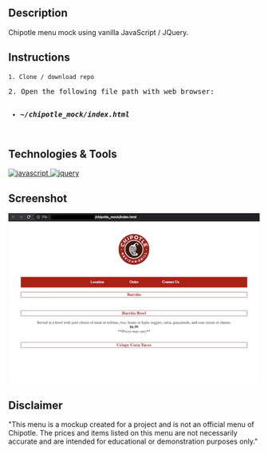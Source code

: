## Description
Chipotle menu mock using vanilla JavaScript / JQuery.

## Instructions

```
1. Clone / download repo
```

<pre>
2. Open the following file path with web browser:
 <ul><li><b><i>~/chipotle_mock/index.html</i></b></li></ul>
</pre>


## Technologies & Tools
<a href="https://developer.mozilla.org/en-US/docs/Web/JavaScript" target="_blank" rel="noreferrer">
 <img
  src="https://cdn.jsdelivr.net/gh/devicons/devicon/icons/javascript/javascript-plain.svg"
  alt="javascript"
  width="40"
  height="40"
 />
</a>
<a href="https://jquery.com/" target="_blank" rel="noreferrer">
 <img
  src="https://cdn.jsdelivr.net/gh/devicons/devicon/icons/jquery/jquery-original-wordmark.svg"
  width="40"
  height="40"
  alt="jquery"
 />
</a>

## Screenshot

![alt text](screenshots/screenshot_ui.png "Screenshot of UI")


## Disclaimer

"This menu is a mockup created for a project and is not an official menu of Chipotle. The prices and items listed on this menu are not necessarily accurate and are intended for educational or demonstration purposes only."
